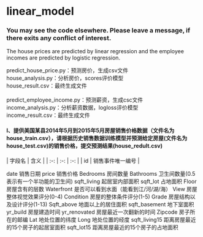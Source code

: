 # linear_model
### You may see the code elsewhere. Please leave a message, if there exits any conflict of interest.</br>
The house prices are predicted by linear regression and the employee incomes are predicted by logistic regression.

predict_house_price.py：预测房价，生成csv文件</br>
house_analysis.py：分析房价，scores评价模型</br>
house_result.csv：最终生成文件</br>
</br>
predict_employee_income.py：预测薪资，生成csc文件</br>
income_analysis.py：分析薪资数据，logloss评价模型</br>
income_result.csv：最终生成文件</br>
#### I、提供美国某县2014年5月到2015年5月房屋销售价格数据（文件名为house_train.csv），请根据历史销售数据训练模型并预测给定房屋(文件名为house_test.csv)的销售价格，提交预测结果(house_redult.csv)

| 字段名 | 含义 |
| :-: | :-: | :-: | 
| id | 销售事件唯一编号 |

date	销售日期
price	销售价格
Bedrooms	房间数量
Bathrooms	卫生间数量(0.5表示有一个半功能的卫生间)
sqft_living	起居室内部面积
sqft_lot	占地面积
Floor	房屋含有的层数
Waterfront	是否可以看到水面（能看到江/河/湖/海）
View	房屋整体视觉效果评分(0-4)
Condition	房屋的整体条件评分(1-5)
Grade	房屋结构以及设计评分(1-13)
Sqft_above	地面以上的居住面积
sqft_basement	地下室面积
yr_build	房屋建造时间
yr_renovated	房屋最近一次翻新的时间
Zipcode	房子所在的邮编
Lat	地处位置的纬度
Long	地处位置的经度
sqft_living15	距离房屋最近的15个房子的起居室面积
sqft_lot15	距离房屋最近的15个房子的占地面积
